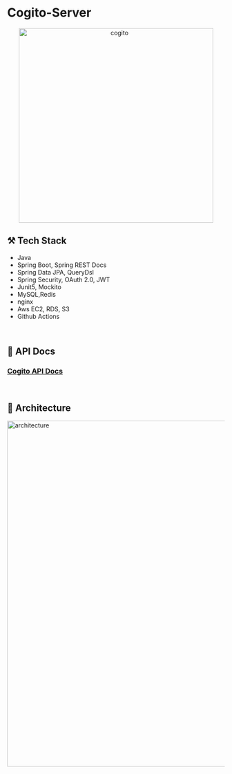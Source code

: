 # Cogito-Server
<div align="center">
  <img width="450" alt="cogito" src="https://user-images.githubusercontent.com/88089316/224340714-8b2b1098-320e-4bdb-ac9f-c84c94490e17.png">
</div>

## ⚒ Tech Stack

- Java
- Spring Boot, Spring REST Docs
- Spring Data JPA, QueryDsl
- Spring Security, OAuth 2.0, JWT
- Junit5, Mockito
- MySQL,Redis
- nginx
- Aws EC2, RDS, S3
- Github Actions

&nbsp;
&nbsp;
&nbsp;

## 📖 API Docs
### <a href = "https://dev.cogito.shop/docs/index.html"> Cogito API Docs </a>

&nbsp;
&nbsp;
&nbsp;

## 📝 Architecture
<img width="800" alt="architecture" src="https://user-images.githubusercontent.com/88089316/224340282-e3d2bfe0-a0bc-4842-829c-e4414c07e0af.png">


&nbsp;
&nbsp;
&nbsp;


















